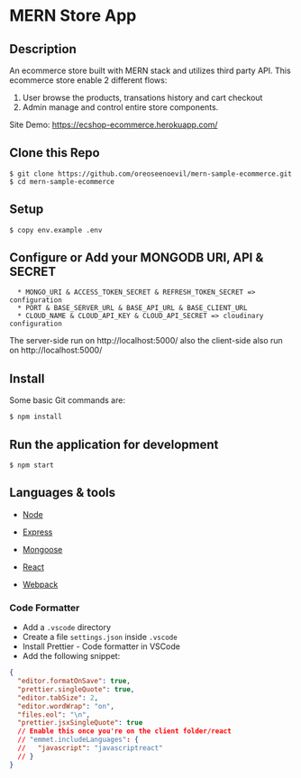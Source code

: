 # MERN Store App

## Description

An ecommerce store built with MERN stack and utilizes third party API.
This ecommerce store enable 2 different flows:

1. User browse the products, transations history and cart checkout
2. Admin manage and control entire store components.

Site Demo: https://ecshop-ecommerce.herokuapp.com/

## Clone this Repo

```
$ git clone https://github.com/oreoseenoevil/mern-sample-ecommerce.git
$ cd mern-sample-ecommerce
```

## Setup

```
$ copy env.example .env
```

## Configure or Add your MONGODB URI, API & SECRET

```
  * MONGO_URI & ACCESS_TOKEN_SECRET & REFRESH_TOKEN_SECRET => configuration
  * PORT & BASE_SERVER_URL & BASE_API_URL & BASE_CLIENT_URL
  * CLOUD_NAME & CLOUD_API_KEY & CLOUD_API_SECRET => cloudinary configuration
```

The server-side run on http://localhost:5000/ also the client-side also run on http://localhost:5000/

## Install

Some basic Git commands are:

```
$ npm install
```

## Run the application for development

```
$ npm start
```

## Languages & tools

- [Node](https://nodejs.org/en/)

- [Express](https://expressjs.com/)

- [Mongoose](https://mongoosejs.com/)

- [React](https://reactjs.org/)

- [Webpack](https://webpack.js.org/)

### Code Formatter

- Add a `.vscode` directory
- Create a file `settings.json` inside `.vscode`
- Install Prettier - Code formatter in VSCode
- Add the following snippet:

```json
{
  "editor.formatOnSave": true,
  "prettier.singleQuote": true,
  "editor.tabSize": 2,
  "editor.wordWrap": "on",
  "files.eol": "\n",
  "prettier.jsxSingleQuote": true
  // Enable this once you're on the client folder/react
  // "emmet.includeLanguages": {
  //   "javascript": "javascriptreact"
  // }
}
```
